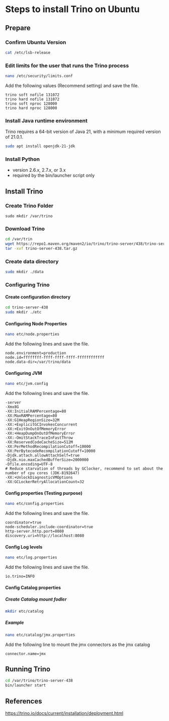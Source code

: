 # Steps to install Trino on Ubuntu

## Prepare

### Confirm Ubuntu Version

```bash
cat /etc/lsb-release
```

### Edit limits for the user that runs the Trino process

```bash
nano /etc/security/limits.conf
```

Add the following values (Recommend setting) and save the file.

```text
trino soft nofile 131072
trino hard nofile 131072
trino soft nproc 128000
trino hard nproc 128000
```

### Install Java runtime environment

Trino requires a 64-bit version of Java 21, with a minimum required version of 21.0.1.

```bash
sudo apt install openjdk-21-jdk
```

### Install Python

- version 2.6.x, 2.7.x, or 3.x
- required by the bin/launcher script only

## Install Trino

### Create Trino Folder

```
sudo mkdir /var/trino
```

### Download Trino

```bash
cd /var/trin
wget https://repo1.maven.org/maven2/io/trino/trino-server/438/trino-server-438.tar.gz -o .
tar -xvf trino-server-438.tar.gz
```

### Create data directory 

```bash
sudo mkdir ./data
```

### Configuring Trino

#### Create configuration directory

```bash
cd trino-server-438
sudo mkdir ./etc
```

#### Configuring Node Properties

```bash
nano etc/node.properties
```

Add the following lines and save the file.

```text
node.environment=production
node.id=ffffffff-ffff-ffff-ffff-ffffffffffff 
node.data-dir=/var/trino/data 
```

#### Configuring JVM

```bash
nano etc/jvm.config
```

Add the following lines and save the file.

```text
-server
-Xmx8G
-XX:InitialRAMPercentage=80
-XX:MaxRAMPercentage=80
-XX:G1HeapRegionSize=32M
-XX:+ExplicitGCInvokesConcurrent
-XX:+ExitOnOutOfMemoryError
-XX:+HeapDumpOnOutOfMemoryError
-XX:-OmitStackTraceInFastThrow
-XX:ReservedCodeCacheSize=512M
-XX:PerMethodRecompilationCutoff=10000
-XX:PerBytecodeRecompilationCutoff=10000
-Djdk.attach.allowAttachSelf=true
-Djdk.nio.maxCachedBufferSize=2000000
-Dfile.encoding=UTF-8
# Reduce starvation of threads by GClocker, recommend to set about the number of cpu cores (JDK-8192647)
-XX:+UnlockDiagnosticVMOptions
-XX:GCLockerRetryAllocationCount=32
```

#### Config properties (Testing purpose)

```bash
nano etc/config.properties
```

Add the following lines and save the file.

```text
coordinator=true
node-scheduler.include-coordinator=true
http-server.http.port=8080
discovery.uri=http://localhost:8080
```

#### Config Log levels

```bash
nano etc/log.properties
```

Add the following lines and save the file.

```text
io.trino=INFO
```

#### Config Catalog properties

##### Create Catalog mount fodler

```bash
mkdir etc/catalog
```

##### Example

```bash
nano etc/catalog/jmx.properties
```

Add the following line to mount the jmx connectors as the jmx catalog

```text
connector.name=jmx
```

## Running Trino

```bash
cd /var/trino/trino-server-438
bin/launcher start
```







## References

<https://trino.io/docs/current/installation/deployment.html>
